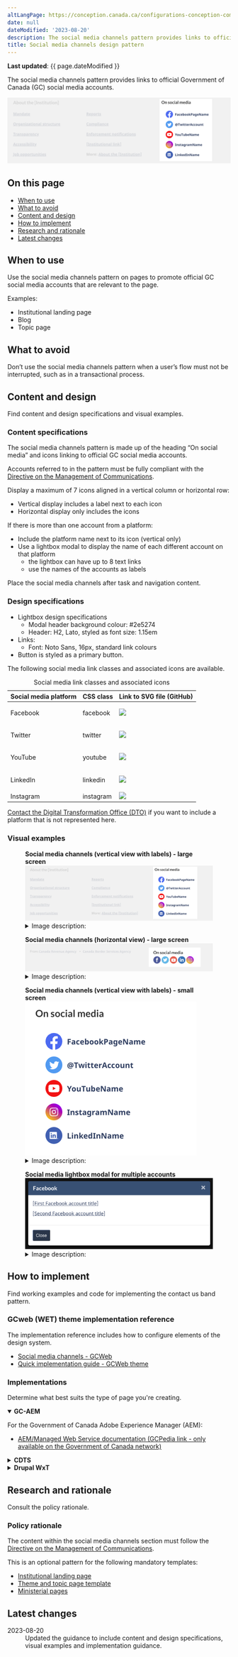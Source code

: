 ```yaml
---
altLangPage: https://conception.canada.ca/configurations-conception-communes/bloc-medias-sociaux.html
date: null
dateModified: '2023-08-20'
description: The social media channels pattern provides links to official Government of Canada social media accounts on various social media platforms.
title: Social media channels design pattern
---
```

<p><strong>Last updated</strong>: {{ page.dateModified }}</p>
<p>The social media channels pattern provides links to official Government of Canada (GC) social media accounts.</p>
<div class="pattern-demo mrgn-tp-lg mrgn-bttm-xl"><img src="../images/social-media-vertical-mask-en.png" class="img-responsive" alt="" /></div>
<section>
    <h2>On this page</h2>
    <ul>
        <li><a href="#use">When to use</a></li>
        <li><a href="#avoid">What to avoid</a></li>
        <li><a href="#design">Content and design</a></li>
        <li><a href="#implement">How to implement</a></li>
        <li><a href="#research">Research and rationale</a></li>
        <li><a href="#latest">Latest changes</a></li>
    </ul>
</section>
<section>
    <h2 id="use">When to use</h2>
    <p>Use the social media channels pattern on pages to promote official GC social media accounts that are relevant to the page.</p>
    <p>Examples:</p>
    <ul>
        <li>Institutional landing page</li>
        <li>Blog</li>
        <li>Topic page</li>
    </ul>
</section>
<section>
    <h2 id="avoid">What to avoid</h2>
    <p>Don’t use the social media channels pattern when a user’s flow must not be interrupted, such as in a transactional process.</p>
</section>
<section>
    <h2 id="design">Content and design</h2>
    <p>Find content and design specifications and visual examples.</p>
    <h3>Content specifications</h3>
    <p>The social media channels pattern is made up of the heading “On social media” and icons linking to official GC social media accounts.</p>
    <p>Accounts referred to in the pattern must be fully compliant with the <a href="https://www.tbs-sct.canada.ca/pol/doc-eng.aspx?id=30682">Directive on the Management of Communications</a>.</p>
    <p>Display a maximum of 7 icons aligned in a vertical column or horizontal row:</p>
    <ul>
        <li>Vertical display includes a label next to each icon</li>
        <li>Horizontal display only includes the icons</li>
    </ul>
    <p>If there is more than one account from a platform:</p>
    <ul>
        <li>Include the platform name next to its icon (vertical only)</li>
        <li>
            Use a lightbox modal to display the name of each different account on that platform
            <ul>
                <li>the lightbox can have up to 8 text links</li>
                <li>use the names of the accounts as labels</li>
            </ul>
        </li>
    </ul>
    <p>Place the social media channels after task and navigation content.</p>
    <h3>Design specifications</h3>
    <ul>
        <li>
            Lightbox design specifications
            <ul>
                <li>Modal header background colour: #2e5274</li>
                <li>Header: H2, Lato, styled as font size: 1.15em</li>
            </ul>
        </li>
        <li>
            Links:
            <ul>
                <li>Font: Noto Sans, 16px, standard link colours</li>
            </ul>
        </li>
        <li>Button is styled as a primary button.</li>
    </ul>
    <p>The following social media link classes and associated icons are available.</p>
    <div class="row mrgn-tp-lg">
        <div class="col-md-8">
            <div class="panel panel-default">
                <table class="table table-striped" id="social-media" aria-live="polite">
                    <caption class="wb-inv">
                        Social media link classes and associated icons
                    </caption>
                    <thead>
                        <tr>
                            <th class="col-md-4">Social media platform</th>
                            <th class="col-md-6">CSS class</th>
                            <th class="col-md-2">Link to SVG file (GitHub)</th>
                        </tr>
                    </thead>
                    <tbody>
                        <tr>
                            <td>Facebook</td>
                            <td><p>facebook</p></td>
                            <td class="text-center"><img src="https://github.com/wet-boew/GCWeb/blob/master/components/gc-follow-us/assets/facebook.svg" /></td>
                        </tr>
                        <tr>
                            <td>Twitter</td>
                            <td><p>twitter</p></td>
                            <td class="text-center"><img src="https://github.com/wet-boew/GCWeb/blob/master/components/gc-follow-us/assets/twitter.svg" /></td>
                        </tr>
                        <tr>
                            <td>YouTube</td>
                            <td><p>youtube</p></td>
                            <td class="text-center"><img src="https://github.com/wet-boew/GCWeb/blob/master/components/gc-follow-us/assets/youtube.svg" /></td>
                        </tr>
                        <tr>
                            <td>LinkedIn</td>
                            <td><p>linkedin</p></td>
                            <td class="text-center"><img src="https://github.com/wet-boew/GCWeb/blob/master/components/gc-follow-us/assets/linkedin.svg" /></td>
                        </tr>
                        <tr>
                            <td>Instagram</td>
                            <td>instagram</td>
                            <td class="text-center"><img src="https://github.com/wet-boew/GCWeb/blob/master/components/gc-follow-us/assets/instagram.svg" /></td>
                        </tr>
                    </tbody>
                </table>
            </div>
        </div>
    </div>
    <p><a href="https://design.canada.ca/contact-us/">Contact the Digital Transformation Office (DTO)</a> if you want to include a platform that is not represented here.</p>
    <h3>Visual examples</h3>
    <div class="pattern-demo mrgn-tp-md mrgn-bttm-md">
        <figure class="mrgn-tp-md mrgn-bttm-lg">
            <figcaption><b>Social media channels (vertical view with labels) - large screen</b></figcaption>
            <img src="../images/social-media-vertical-mask-en.png" class="img-responsive" alt="Social media channels (vertical view with labels) for large screens. Text version below:" />
            <details>
                <summary class="wb-toggle" data-toggle='{"print":"on"}'>Image description:</summary>
                <p>Social media channel links appear in a section with the heading “On social media”. Below the heading is a vertical list with associated icons and labels:</p>
                <ul>
                    <li>Facebook icon followed by the placeholder text FacebookPageName</li>
                    <li>Twitter icon followed by the placeholder text @TwitterAccount</li>
                    <li>Youtube icon followed by the placeholder text YouTubeName</li>
                    <li>Instagram icon followed by the placeholder text InstagramName</li>
                    <li>LinkedIn icon followed by the placeholder text LinkedInName</li>
                </ul>
            </details>
        </figure>
    </div>
    <div class="pattern-demo mrgn-tp-md mrgn-bttm-md">
        <figure class="mrgn-tp-md mrgn-bttm-lg">
            <figcaption><b>Social media channels (horizontal view) - large screen</b></figcaption>
            <img src="../images/social-media-horizontal-mask-en.png" class="img-responsive" alt="Social media channels (horizontal view) for large screens. Text version below:" />
            <details>
                <summary class="wb-toggle" data-toggle='{"print":"on"}'>Image description:</summary>
                <p>Social media channel links appear in a section with the heading “On social media”. Below the heading is a horizontal list with associated icons, but without labels:</p>
                <ul>
                    <li>Facebook</li>
                    <li>Twitter</li>
                    <li>Youtube</li>
                    <li>Instagram</li>
                    <li>LinkedIn</li>
                </ul>
            </details>
        </figure>
    </div>
    <div class="pattern-demo mrgn-tp-md mrgn-bttm-md">
        <figure class="mrgn-tp-md mrgn-bttm-lg">
            <figcaption><b>Social media channels (vertical view with labels) - small screen</b></figcaption>
            <img src="../images/social-media-vertical-en-sm.png" class="img-responsive" alt="Social media channels (vertical view with labels) for small screens. Text version below:" />
            <details>
                <summary class="wb-toggle" data-toggle='{"print":"on"}'>Image description:</summary>
                <p>Social media channel links appear in a section with the heading “On social media”. Below the heading is a vertical list with associated icons and labels:</p>
                <ul>
                    <li>Facebook icon followed by the placeholder text FacebookPageName</li>
                    <li>Twitter icon followed by the placeholder text @TwitterAccount</li>
                    <li>Youtube icon followed by the placeholder text YouTubeName</li>
                    <li>Instagram icon followed by the placeholder text InstagramName</li>
                    <li>LinkedIn icon followed by the placeholder text LinkedInName</li>
                </ul>
            </details>
        </figure>
    </div>
    <div class="pattern-demo mrgn-tp-md mrgn-bttm-md">
        <figure class="mrgn-tp-md mrgn-bttm-lg">
            <figcaption><b>Social media lightbox modal for multiple accounts</b></figcaption>
            <img src="../images/social-media-lightbox-en.png" class="img-responsive" alt="Social media lightbox modal for multiple accounts. Text version below:" />
            <details>
                <summary class="wb-toggle" data-toggle='{"print":"on"}'>Image description:</summary>
                <p>
                    An overlay lightbox for displaying multiple Facebook accounts. There is a header indicating which social media platform, below there are two links titled [First Facebook account title] and [Second Facebook account
                    title]. The lightbox has a close button and an X in the corner to exit the modal.
                </p>
            </details>
        </figure>
    </div>
</section>
<section>
    <h2 id="implement">How to implement</h2>
    <p>Find working examples and code for implementing the contact us band pattern.</p>
    <h3>GCweb (WET) theme implementation reference</h3>
    <p>The implementation reference includes how to configure elements of the design system.</p>
    <ul>
        <li><a href="">Social media channels - GCWeb</a></li>
        <li><a href="https://wet-boew.github.io/GCWeb/docs/implementing-en.html">Quick implementation guide - GCWeb theme</a></li>
    </ul>
    <h3>Implementations</h3>
    <p>Determine what best suits the type of page you're creating.</p>
    <div class="row">
        <div class="col-md-8">
            <div class="wb-tabs mrgn-tp-lg">
                <div class="tabpanels">
                    <details id="004" open="open">
                        <summary><strong>GC-AEM</strong></summary>
                        <p class="mrgn-tp-lg">For the Government of Canada Adobe Experience Manager (AEM):</p>
                        <ul>
                            <li><a href="https://www.gcpedia.gc.ca/wiki/AEM_GC-specific_Documentation_6.5">AEM/Managed Web Service documentation (GCPedia link - only available on the Government of Canada network)</a></li>
                        </ul>
                    </details>
                    <details id="005">
                        <summary><strong>CDTS</strong></summary>
                        <p class="mrgn-tp-lg">For the Centrally Deployed Templates Solution (CDTS):</p>
                        <ul>
                            <li><a href="https://cenw-wscoe.github.io/sgdc-cdts/docs/index-en.html">CDTS documentation</a></li>
                        </ul>
                    </details>
                    <details id="006">
                        <summary><strong>Drupal WxT</strong></summary>
                        <p class="mrgn-tp-lg">For Drupal WxT:</p>
                        <ul>
                            <li><a href="https://drupalwxt.github.io/en/">Drupal WxT documentation</a></li>
                        </ul>
                    </details>
                </div>
            </div>
        </div>
    </div>
</section>
<section>
    <h2 id="research">Research and rationale</h2>
    <p>Consult the policy rationale.</p>
    <h3>Policy rationale</h3>
    <p>The content within the social media channels section must follow the <a href="https://www.tbs-sct.canada.ca/pol/doc-eng.aspx?id=30682">Directive on the Management of Communications</a>.</p>
    <p>This is an optional pattern for the following mandatory templates:</p>
    <ul>
        <li><a href="">Institutional landing page</a></li>
        <li><a href="https://design.canada.ca/mandatory-templates/theme-topic.html">Theme and topic page template</a></li>
        <li><a href="https://design.canada.ca/mandatory-templates/ministerial-profile-pages.html">Ministerial pages</a></li>
    </ul>
</section>
<section>
    <h2 id="latest">Latest changes</h2>
    <dl class="dl-horizontal">
        <dt>
            <time datetime="2023-08-13" class="link-muted">2023-08-20</time>
        </dt>
        <dd>Updated the guidance to include content and design specifications, visual examples and implementation guidance.</dd>
    </dl>
</section>